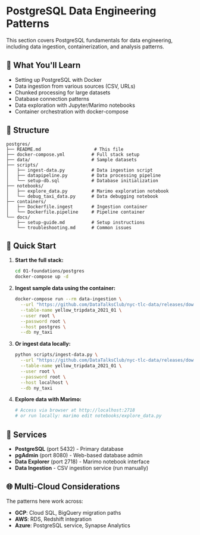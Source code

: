 # PostgreSQL Data Engineering Patterns

This section covers PostgreSQL fundamentals for data engineering, including data ingestion, containerization, and analysis patterns.

## 🎯 What You'll Learn

- Setting up PostgreSQL with Docker
- Data ingestion from various sources (CSV, URLs)
- Chunked processing for large datasets
- Database connection patterns
- Data exploration with Jupyter/Marimo notebooks
- Container orchestration with docker-compose

## 📁 Structure

```
postgres/
├── README.md                    # This file
├── docker-compose.yml          # Full stack setup
├── data/                       # Sample datasets
├── scripts/
│   ├── ingest-data.py          # Data ingestion script
│   ├── datapipeline.py         # Data processing pipeline
│   └── setup-db.sql            # Database initialization
├── notebooks/
│   ├── explore_data.py         # Marimo exploration notebook
│   └── debug_taxi_data.py      # Data debugging notebook
├── containers/
│   ├── Dockerfile.ingest       # Ingestion container
│   └── Dockerfile.pipeline     # Pipeline container
└── docs/
    ├── setup-guide.md          # Setup instructions
    └── troubleshooting.md      # Common issues
```

## 🚀 Quick Start

1. **Start the full stack:**
   ```bash
   cd 01-foundations/postgres
   docker-compose up -d
   ```

2. **Ingest sample data using the container:**
   ```bash
   docker-compose run --rm data-ingestion \
     --url "https://github.com/DataTalksClub/nyc-tlc-data/releases/download/yellow/yellow_tripdata_2021-01.csv.gz" \
     --table-name yellow_tripdata_2021_01 \
     --user root \
     --password root \
     --host postgres \
     --db ny_taxi
   ```

3. **Or ingest data locally:**
   ```bash
   python scripts/ingest-data.py \
     --url "https://github.com/DataTalksClub/nyc-tlc-data/releases/download/yellow/yellow_tripdata_2021-01.csv.gz" \
     --table-name yellow_tripdata_2021_01 \
     --user root \
     --password root \
     --host localhost \
     --db ny_taxi
   ```

4. **Explore data with Marimo:**
   ```bash
   # Access via browser at http://localhost:2718
   # or run locally: marimo edit notebooks/explore_data.py
   ```

## 🔧 Services

- **PostgreSQL** (port 5432) - Primary database
- **pgAdmin** (port 8080) - Web-based database admin  
- **Data Explorer** (port 2718) - Marimo notebook interface
- **Data Ingestion** - CSV ingestion service (run manually)

## 🌐 Multi-Cloud Considerations

The patterns here work across:
- **GCP**: Cloud SQL, BigQuery migration paths
- **AWS**: RDS, Redshift integration
- **Azure**: PostgreSQL service, Synapse Analytics
